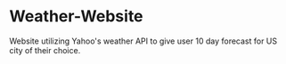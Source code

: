 # Weather-Website
Website utilizing Yahoo's weather API to give user 10 day forecast for US city of their choice.
